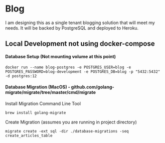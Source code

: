 # Blog
I am designing this as a single tenant blogging solution that will meet my needs.
It will be backed by PostgreSQL and deployed to Heroku.



## Local Development not using docker-compose

#### Database Setup (Not mounting volume at this point)
```shell script
docker run --name blog-postgres -e POSTGRES_USER=blog -e POSTGRES_PASSWORD=blog-development -e POSTGRES_DB=blog -p "5432:5432" -d postgres:12
```

#### Database Migration (MacOS) - github.com/golang-migrate/migrate/tree/master/cmd/migrate
Install Migration Command Line Tool
```shell script
brew install golang-migrate
```
Create Migration (assumes you are running in project directory)
```shell script
migrate create -ext sql -dir ./database-migrations -seq create_articles_table
```